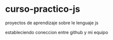 # curso-practico-js
proyectos de aprendizaje sobre le lenguaje js

estableciendo coneccion entre github y mi equipo

